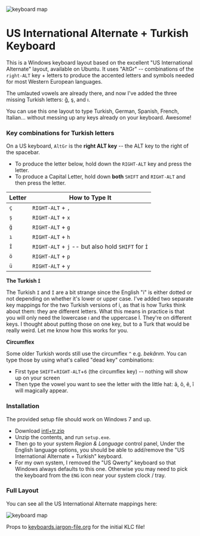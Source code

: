 ![keyboard map](https://github.com/billyc/keyboard-intl-tr/raw/master/keyboard-US-International.png "Full Keyboard Map")

# US International Alternate + Turkish Keyboard

This is a Windows keyboard layout based on the excellent 
"US International Alternate" layout, available on Ubuntu.
It uses "AltGr" -- combinations of the `right-ALT` key + letters to
produce the accented letters and symbols needed for most Western European languages.

The umlauted vowels are already there, and now I've added the three missing Turkish letters: ğ, ş, and ı.

You can use this one layout to type Turkish, German, Spanish, French, Italian... without messing up any keys already on your keyboard. Awesome!

### Key combinations for Turkish letters

On a US keyboard, `AltGr` is the **right ALT key** -- the ALT key to the right of the spacebar. 

* To produce the letter below, hold down the `RIGHT-ALT` key and press the letter.
* To produce a Capital Letter, hold down **both** `SHIFT` and `RIGHT-ALT` and then press the letter.

|Letter|How to Type It|
|------|--------------|
|  `ç`  | `RIGHT-ALT` + `,` |
|  `ş`  | `RIGHT-ALT` + `x` |
|  `ğ`  | `RIGHT-ALT` + `g` |
|  `ı`  | `RIGHT-ALT` + `h` |
|  `İ`  | `RIGHT-ALT` + `j` -- but also hold `SHIFT` for `İ`|
|  `ö`  | `RIGHT-ALT` + `p` |
|  `ü`  | `RIGHT-ALT` + `y` |

**The Turkish `İ`**

The Turkish `I` and `İ` are a bit strange since the English "i" is either dotted or not depending on whether it's lower or upper case. I've added two separate key mappings for the two Turkish versions of i, as that is how Turks think about them: they are different letters. What this means in practice is that you will only need the lowercase ı and the uppercase İ. They're on different keys. I thought about putting those on one key, but to a Turk that would be really weird. Let me know how this works for you.

**Circumflex**

Some older Turkish words still use the circumflex `^` e.g. *bekârım*. You can type those by using what's called "dead key" combinations:

* First type `SHIFT`+`RIGHT-ALT`+`6` (the circumflex key) -- nothing will show up on your screen
* Then type the vowel you want to see the letter with the little hat: â, ô, ê, î will magically appear.

### Installation

The provided setup file should work on Windows 7 and up.

- Download [intl+tr.zip](https://github.com/billyc/keyboard-intl-tr/raw/master/intl%2Btr.zip)
- Unzip the contents, and run `setup.exe`. 
- Then go to your system *Region & Language* control panel, Under the English language options, you should be able to add/remove the "US International Alternate + Turkish" keyboard. 
- For my own system, I removed the "US Qwerty" keyboard so that Windows always defaults to this one. Otherwise you may need to pick the keyboard from the `ENG` icon near your system clock / tray.

### Full Layout

You can see all the US International Alternate mappings here: 

![keyboard map](https://github.com/billyc/keyboard-intl-tr/raw/master/keyboard-US-International.png "Full Keyboard Map")

Props to [keyboards.jargon-file.org](http://keyboards.jargon-file.org) for the initial KLC file!

